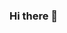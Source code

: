### Hi there 👋

<!--
**RuiArmada/RuiArmada** is a ✨ _special_ ✨ repository because its `README.md` (this file) appears on your GitHub profile.

<p align='center'>
	<h2>
    Wanting something does not give you the right to have it...
  </h2>
</p>
<br>
<p align='right'>
	- Ezio Auditore
</p>

### Hi there, I'm Rui Armada
- Currently, I'm studying Software Engineering at University of Minho.
- To contact me, you can add me on Discord: Rui#3036 
- You can also search my Linkdin account: https://www.linkedin.com/in/rui-armada-46917b15b/

[![Rui's GitHub stats](https://github-readme-stats.vercel.app/api?username=RuiArmada&count_private=true&&show_icons=true&theme=chartreuse-dark)](https://github.com/anuraghazra/github-readme-stats) ![Top Langs](https://github-readme-stats.vercel.app/api/top-langs/?username=RuiArmada&layout=compact&theme=chartreuse-dark)
